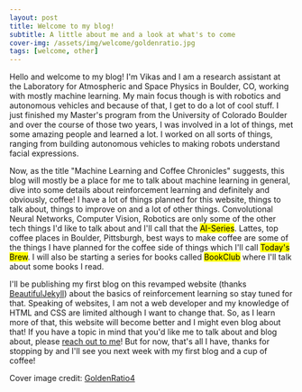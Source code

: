 ```yaml
---
layout: post
title: Welcome to my blog!
subtitle: A little about me and a look at what's to come
cover-img: /assets/img/welcome/goldenratio.jpg
tags: [welcome, other]
---
```


Hello and welcome to my blog! I'm Vikas and I am a research assistant at the Laboratory for Atmospheric and Space Physics in Boulder, CO, working with mostly machine learning. My main focus though is with robotics and autonomous vehicles and because of that, I get to do a lot of cool stuff. I just finished my Master's program from the University of Colorado Boulder and over the course of those two years, I was involved in a lot of things, met some amazing people and learned a lot. I worked on all sorts of things, ranging from building autonomous vehicles to making robots understand facial expressions.

Now, as the title "Machine Learning and Coffee Chronicles" suggests, this blog will mostly be a place for me to talk about machine learning in general, dive into some details about reinforcement learning and definitely and obviously, coffee! I have a lot of things planned for this website, things to talk about, things to improve on and a lot of other things. Convolutional Neural Networks, Computer Vision, Robotics are only some of the other tech things I'd like to talk about and I'll call that the <mark>AI-Series</mark>. Lattes, top coffee places in Boulder, Pittsburgh, best ways to make coffee are some of the things I have planned for the coffee side of things which I'll call <mark>Today's Brew</mark>. I will also be starting a series for books called <mark>BookClub</mark> where I'll talk about some books I read.

 I'll be publishing my first blog on this revamped website (thanks [BeautifulJekyll](https://beautifuljekyll.com)) about the basics of reinforcement learning so stay tuned for that. Speaking of websites, I am not a web developer and my knowledge of HTML and CSS are limited although I want to change that. So, as I learn more of that, this website will become better and I might even blog about that! If you have a topic in mind that you'd like me to talk about and blog about, please [reach out to me](/contact)! But for now, that's all I have, thanks for stopping by and I'll see you next week with my first blog and a cup of coffee!

Cover image credit: [GoldenRatio4](https://twitter.com/TheGoldenRatio4)
